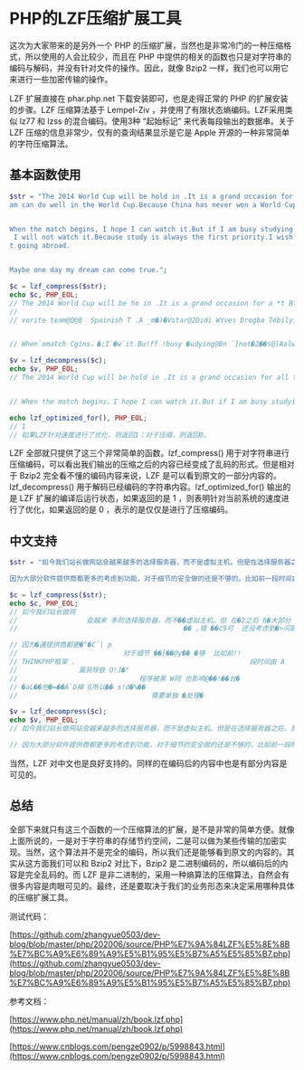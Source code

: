 # PHP的LZF压缩扩展工具

这次为大家带来的是另外一个 PHP 的压缩扩展，当然也是非常冷门的一种压缩格式，所以使用的人会比较少，而且在 PHP 中提供的相关的函数也只是对字符串的编码与解码，并没有针对文件的操作。因此，就像 Bzip2 一样，我们也可以用它来进行一些加密传输的操作。

LZF 扩展直接在 phar.php.net 下载安装即可，也是走得正常的 PHP 的扩展安装的步骤。LZF 压缩算法基于 Lempel-Ziv ，并使用了有限状态熵编码。LZF采用类似 lz77 和 lzss 的混合编码。使用3种 “起始标记” 来代表每段输出的数据串。关于 LZF 压缩的信息非常少，仅有的查询结果显示是它是 Apple 开源的一种非常简单的字符压缩算法。

## 基本函数使用

```php
$str = "The 2014 World Cup will be hold in .It is a grand occasion for all the football fans all over the world.My favorite team is the Spainish Team.And my favorite football star is Didier Yves Drogba Tébily.I hope the Chinese Tee
am can do well in the World Cup.Because China has never won a World Cup before.This year I hope the situation will change.


When the match begins, I hope I can watch it.But if I am busy studying thenn
 I will not watch it.Because study is always the first priority.I wish one day China can hold a World Cup, then our Chinese can watch the matches withouu
t going abroad.


Maybe one day my dream can come true.";

$c = lzf_compress($str);
echo $c, PHP_EOL;
// The 2014 World Cup will be ho in .It is a grand occasion for a *t Bfootb@
//                                                                          fan * over`w@X.My
// vorite team@Q@8	Spainish T .A _m�)�Vstar@2Didi WYves Drogba Tébily.I �p \ �Chchange.	 can do we � �@��.Becau )@1a has ne@�w �a�'! �e.Thye ��msituatAa9


// When`omatch Cgins，�;I`�w`it.Bu!ff !busy �udying@Bn `]not�2��s@)Aalways@0	 first priAsAwAeone day��Aa��� �!"n our`%AG@'�� ��!witho �go@�abroad@�May"=�i!�dr!�`Dcom!�rue.

$v = lzf_decompress($c);
echo $v, PHP_EOL;
// The 2014 World Cup will be hold in .It is a grand occasion for all the football fans all over the world.My favorite team is the Spainish Team.And my favorite football star is Didier Yves Drogba Tébily.I hope the Chinese Team can do well in the World Cup.Because China has never won a World Cup before.This year I hope the situation will change.


// When the match begins，I hope I can watch it.But if I am busy studying then I will not watch it.Because study is always the first priority.I wish one day China can hold a World Cup，then our Chinese can watch the matches without going abroad.

echo lzf_optimized_for(), PHP_EOL;
// 1
// 如果LZF针对速度进行了优化，则返回1；对于压缩，则返回0。
```

LZF 全部就只提供了这三个非常简单的函数。lzf_compress() 用于对字符串进行压缩编码，可以看出我们输出的压缩之后的内容已经变成了乱码的形式。但是相对于 Bzip2 完全看不懂的编码内容来说，LZF 是可以看到原文的一部分内容的。lzf_decompress() 用于解码已经编码的字符串内容。lzf_optimized_for() 输出的是 LZF 扩展的编译后运行状态，如果返回的是 1 ，则表明针对当前系统的速度进行了优化，如果返回的是 0 ，表示的是仅仅是进行了压缩编码。

## 中文支持

```php
$str = "如今我们站长做网站会越来越多的选择服务器，而不是虚拟主机。但是在选择服务器之后，我们大部分网友会直接使用宝塔面板、LNMP等一键安装WEB系统去配置网站环境。有些软件确实是在不断的升级和维护且安全功能做的不错，但是有些可能还没有考虑到安全问题。

因为大部分软件提供商都更多的考虑到功能，对于细节的安全做的还是不够的，比如前一段时间由于THINKPHP框架的漏洞导致安装THINKPHP的程序被黑，同时也影响到同一台服务器中的其他网站也有被黑掉，所以对于安全问题还是需要单独的处理";

$c = lzf_compress($str);
echo $c, PHP_EOL;
// 如今我们站长做网
//                 会越来 多的选择服务器，而不��虚拟主机。但 在�2之后 8�大部分 q有些软件� 5���@��� �升级和维护且 全功能A系统去配置 H �环境 �
//                                         �� ,错 ��ՀS可  还没考虑到�>问题 �

// 因为�逋提供商都更�^�C`| p
//                          对于细节 ��[��@y�� �够  比如前!!
// THINKPHP框架 .                                           段时间由 A
//               漏洞导致 U!J�"
//                              程序被黑 W同 也影响@��!��台�
// �aL��他�=��A`D掉 G所以�� s!d�%��
//                                 需要单独 �处理�

$v = lzf_decompress($c);
echo $v, PHP_EOL;
// 如今我们站长做网站会越来越多的选择服务器，而不是虚拟主机。但是在选择服务器之后，我们大部分网友会直接使用宝塔面板、LNMP等一键安装WEB系统去配置网站环境。有些软件确实是在不断的升级和维护且安全功能做的不错，但是有些可能还没有考虑到安全问题。

// 因为大部分软件提供商都更多的考虑到功能，对于细节的安全做的还是不够的，比如前一段时间由于THINKPHP框架的漏洞导致安装THINKPHP的程序被黑，同时也影响到同一台服务器中的其他网站也有被黑掉，所以对于安全问题还是需要单独的处理
```

当然，LZF 对中文也是良好支持的。同样的在编码后的内容中也是有部分内容是可见的。

## 总结

全部下来就只有这三个函数的一个压缩算法的扩展，是不是非常的简单方便。就像上面所说的，一是对于字符串的存储节约空间，二是可以做为某些传输的加密实现。当然，这个算法并不是完全的编码，所以我们还是能够看到原文的内容的。其实从这方面我们可以和 Bzip2 对比下，Bzip2 是二进制编码的，所以编码后的内容是完全乱码的。而 LZF 是非二进制的，采用一种熵算法的压缩算法，自然会有很多内容是肉眼可见的。最终，还是要取决于我们的业务形态来决定采用哪种具体的压缩扩展工具。

测试代码：

[https://github.com/zhangyue0503/dev-blog/blob/master/php/202006/source/PHP%E7%9A%84LZF%E5%8E%8B%E7%BC%A9%E6%89%A9%E5%B1%95%E5%B7%A5%E5%85%B7.php](https://github.com/zhangyue0503/dev-blog/blob/master/php/202006/source/PHP%E7%9A%84LZF%E5%8E%8B%E7%BC%A9%E6%89%A9%E5%B1%95%E5%B7%A5%E5%85%B7.php)

参考文档：

[https://www.php.net/manual/zh/book.lzf.php](https://www.php.net/manual/zh/book.lzf.php)

[https://www.cnblogs.com/pengze0902/p/5998843.html](https://www.cnblogs.com/pengze0902/p/5998843.html)
